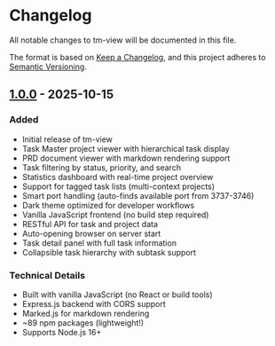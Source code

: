 # Changelog

All notable changes to tm-view will be documented in this file.

The format is based on [Keep a Changelog](https://keepachangelog.com/en/1.0.0/),
and this project adheres to [Semantic Versioning](https://semver.org/spec/v2.0.0.html).

## [1.0.0] - 2025-10-15

### Added
- Initial release of tm-view
- Task Master project viewer with hierarchical task display
- PRD document viewer with markdown rendering support
- Task filtering by status, priority, and search
- Statistics dashboard with real-time project overview
- Support for tagged task lists (multi-context projects)
- Smart port handling (auto-finds available port from 3737-3746)
- Dark theme optimized for developer workflows
- Vanilla JavaScript frontend (no build step required)
- RESTful API for task and project data
- Auto-opening browser on server start
- Task detail panel with full task information
- Collapsible task hierarchy with subtask support

### Technical Details
- Built with vanilla JavaScript (no React or build tools)
- Express.js backend with CORS support
- Marked.js for markdown rendering
- ~89 npm packages (lightweight!)
- Supports Node.js 16+

[1.0.0]: https://github.com/pyrex41/tm-view/releases/tag/v1.0.0

